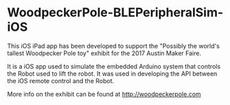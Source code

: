 # WoodpeckerPole-BLEPeripheralSim-iOS

This iOS iPad app has been developed to support the "Possibly the world's tallest Woodpecker Pole toy" exhibit for the 2017 Austin Maker Faire.

It is a iOS app used to simulate the embedded Arduino system that controls the Robot used to lift the robot.  It was used in developing the API between the iOS remote control and the Robot.

More info on the exhibit can be found at http://woodpeckerpole.com
